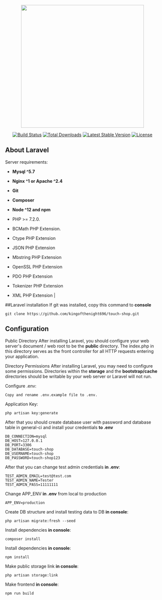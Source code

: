 <p align="center"><img src="https://res.cloudinary.com/dtfbvvkyp/image/upload/v1566331377/laravel-logolockup-cmyk-red.svg" width="400"></p>

<p align="center">
<a href="https://travis-ci.org/laravel/framework"><img src="https://travis-ci.org/laravel/framework.svg" alt="Build Status"></a>
<a href="https://packagist.org/packages/laravel/framework"><img src="https://poser.pugx.org/laravel/framework/d/total.svg" alt="Total Downloads"></a>
<a href="https://packagist.org/packages/laravel/framework"><img src="https://poser.pugx.org/laravel/framework/v/stable.svg" alt="Latest Stable Version"></a>
<a href="https://packagist.org/packages/laravel/framework"><img src="https://poser.pugx.org/laravel/framework/license.svg" alt="License"></a>
</p>

## About Laravel

Server requirements:
- **Mysql ^5.7**
- **Nginx ^1 or Apache ^2.4**
- **Git**
- **Composer**
- **Node ^12 and npm**

- PHP >= 7.2.0.
- BCMath PHP Extension.
- Ctype PHP Extension
- JSON PHP Extension
- Mbstring PHP Extension
- OpenSSL PHP Extension
- PDO PHP Extension
- Tokenizer PHP Extension
- XML PHP Extension
|

##Laravel installation
If git was installed, copy this command to **console** 
```
git clone https://github.com/kingofthenight696/touch-shop.git
```

## Configuration

Public Directory
After installing Laravel, you should configure your web server's document / web root to be the **public** directory. The index.php in this directory serves as the front controller for all HTTP requests entering your application.

Directory Permissions
After installing Laravel, you may need to configure some permissions. Directories within the **storage** and the **bootstrap/cache** directories should be writable by your web server or Laravel will not run. 

Configure .env:
```
Copy and rename .env.example file to .env. 
```

Application Key:
```
php artisan key:generate
```

After that you should create database user with password and database table in general-ci and install your credentials **to .env**
```
DB_CONNECTION=mysql
DB_HOST=127.0.0.1
DB_PORT=3306
DB_DATABASE=touch-shop
DB_USERNAME=touch-shop
DB_PASSWORD=touch-shop123
```

After that you can change test admin credentials **in .env**:
```
TEST_ADMIN_EMAIL=test@test.com
TEST_ADMIN_NAME=Tester
TEST_ADMIN_PASS=11111111
```

Change APP_ENV **in .env** from local to production
```
APP_ENV=production

```

Create DB structure and install testing data to DB **in console**:
```
php artisan migrate:fresh --seed
```

Install dependencies **in console**:
```
composer install
```

Install dependencies **in console**:
```
npm install
```

Make public storage link **in console**:
```
php artisan storage:link
```

Make frontend **in console**:
```
npm run build
```
